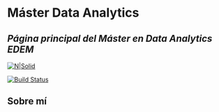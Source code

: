 # Máster Data Analytics
## _Página principal del Máster en Data Analytics EDEM_

[![N|Solid](https://avfcv.com/wp-content/uploads/2020/11/edem.png)](https://edem.eu/)

[![Build Status](https://travis-ci.org/joemccann/dillinger.svg?branch=master)](https://travis-ci.org/joemccann/dillinger)

## Sobre mí
